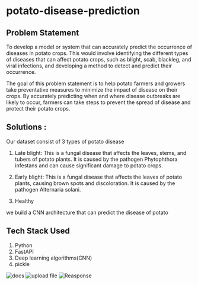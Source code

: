 # potato-disease-prediction

## Problem Statement
To develop a model or system that can accurately predict the occurrence of diseases in potato crops. This would involve identifying the different types of diseases that can affect potato crops, such as blight, scab, blackleg, and viral infections, and developing a method to detect and predict their occurrence.

The goal of this problem statement is to help potato farmers and growers take preventative measures to minimize the impact of disease on their crops. By accurately predicting when and where disease outbreaks are likely to occur, farmers can take steps to prevent the spread of disease and protect their potato crops.


## Solutions :
Our dataset consist of 3 types of potato disease
1. Late blight: This is a fungal disease that affects the leaves, stems, and tubers of potato plants. It is caused by the pathogen Phytophthora infestans and can cause significant damage to potato crops.

2. Early blight: This is a fungal disease that affects the leaves of potato plants, causing brown spots and discoloration. It is caused by the pathogen Alternaria solani.
3. Healthy

we build a CNN architecture that can predict the disease of potato


## Tech Stack Used
1. Python 
2. FastAPI 
3. Deep learning algorithms(CNN)
4. pickle

![docs](https://user-images.githubusercontent.com/95169967/219352392-cf1a75cf-e03c-413e-8b11-92e14064fd48.PNG)
![upload file](https://user-images.githubusercontent.com/95169967/219352389-664a81db-dd7f-4d1f-81c5-ab25b5311390.PNG)
![Reasponse](https://user-images.githubusercontent.com/95169967/219352383-495e5187-0fed-4e7d-9d11-3c776bafee39.PNG)


